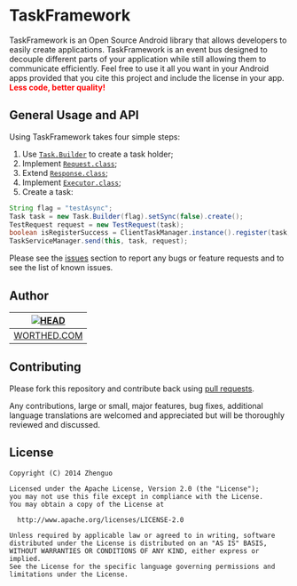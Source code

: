 TaskFramework
=============

TaskFramework is an Open Source Android library that allows developers to easily create applications. TaskFramework is an event bus designed to decouple different parts of your application
while still allowing them to communicate efficiently. Feel free 
to use it all you want in your Android apps provided that you cite this project and include the license in your app. **<font color="red">Less code, better quality!</font>**

General Usage and API
---------------------

Using TaskFramework takes four simple steps:<br/>

1. Use [<code>Task.Builder</code>][1] to create a task holder;<br/>
2. Implement [<code>Request.class</code>][2];<br/>
3. Extend [<code>Response.class</code>][3];<br/>
4. Implement [<code>Executor.class</code>][4];<br/>
5. Create a task:<br/>
```java
String flag = "testAsync";
Task task = new Task.Builder(flag).setSync(false).create();
TestRequest request = new TestRequest(task);
boolean isRegisterSuccess = ClientTaskManager.instance().register(task, this);
TaskServiceManager.send(this, task, request);
```

Please see the [issues][7] section to
report any bugs or feature requests and to see the list of known issues.

Author
------
| [![HEAD](https://avatars2.githubusercontent.com/u/3887795?v=2&s=120)](http://worthed.com "Visit worthed.com") |
|---|
| [WORTHED.COM][5] |

Contributing
------------

Please fork this repository and contribute back using
[pull requests][6].

Any contributions, large or small, major features, bug fixes, additional
language translations are welcomed and appreciated
but will be thoroughly reviewed and discussed.

License
-------

    Copyright (C) 2014 Zhenguo

    Licensed under the Apache License, Version 2.0 (the "License");
    you may not use this file except in compliance with the License.
    You may obtain a copy of the License at

      http://www.apache.org/licenses/LICENSE-2.0

    Unless required by applicable law or agreed to in writing, software
    distributed under the License is distributed on an "AS IS" BASIS,
    WITHOUT WARRANTIES OR CONDITIONS OF ANY KIND, either express or implied.
    See the License for the specific language governing permissions and
    limitations under the License.
 
[1]: https://github.com/jingle1267/TaskFramework/blob/master/framework/src/main/java/com/worthed/framework/Task.java
[2]: https://github.com/jingle1267/TaskFramework/blob/master/framework/src/main/java/com/worthed/framework/Request.java
[3]: https://github.com/jingle1267/TaskFramework/blob/master/framework/src/main/java/com/worthed/framework/Response.java
[4]: https://github.com/jingle1267/TaskFramework/blob/master/framework/src/main/java/com/worthed/framework/Executor.java
[5]: http://worthed.com
[6]: https://github.com/jingle1267/TaskFramework/pulls
[7]: https://github.com/jingle1267/TaskFramework/issues

